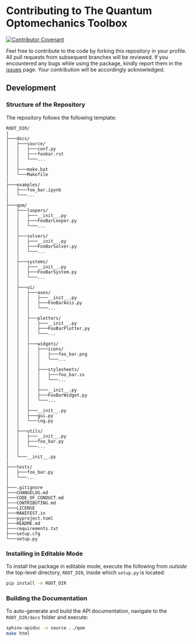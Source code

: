 # Contributing to The Quantum Optomechanics Toolbox

[![Contributor Covenant](https://img.shields.io/badge/Contributor%20Covenant-1.2-4baaaa.svg?style=for-the-badge)](./CODE_OF_CONDUCT.md)

Feel free to contribute to the code by forking this repository in your profile.
All pull requests from subsequent branches will be reviewed.
If you encountered any bugs while using the package, kindly report them in the [issues](https://github.com/Sampreet/qom/issues) page.
Your contribution will be accordingly acknowledged.

## Development

### Structure of the Repository

The repository follows the following template:

```
ROOT_DIR/
|
├───docs/
│   ├───source/
│   │   ├───conf.py
│   │   ├───foobar.rst
│   │   └───...
│   │   
│   ├───make.bat
│   └───Makefile
|
├───examples/
│   ├───foo_bar.ipynb
│   └───...
|
├───qom/
│   ├───loopers/
│   │   ├───__init__.py
│   │   ├───FooBarLooper.py
│   │   └───...
│   │   
│   ├───solvers/
│   │   ├───__init__.py
│   │   ├───FooBarSolver.py
│   │   └───...
│   │   
│   ├───systems/
│   │   ├───__init__.py
│   │   ├───FooBarSystem.py
│   │   └───...
│   │   
│   ├───ui/
│   │   ├───axes/
│   │   │   ├───__init__.py
│   │   │   ├───FooBarAxis.py
│   │   │   └───...
│   │   │
│   │   ├───plotters/
│   │   │   ├───__init__.py
│   │   │   ├───FooBarPlotter.py
│   │   │   └───...
│   │   │
│   │   ├───widgets/
│   │   │   ├───icons/
│   │   │   │   ├───foo_bar.png
│   │   │   │   └───...
│   │   │   │
│   │   │   ├───stylesheets/
│   │   │   │   ├───foo_bar.ss
│   │   │   │   └───...
│   │   │   │
│   │   │   ├───__init__.py
│   │   │   ├───FooBarWidget.py
│   │   │   └───...
│   │   │
│   │   ├───__init__.py
│   │   ├───gui.py
│   │   └───log.py
│   │   
│   ├───utils/
│   │   ├───__init__.py
│   │   ├───foo_bar.py
│   │   └───...
│   │   
│   └───__init__.py
|
├───tests/
│   ├───foo_bar.py
│   └───...
│
├───.gitignore
├───CHANGELOG.md
├───CODE_OF_CONDUCT.md
├───CONTRIBUTING.md
├───LICENSE
├───MANIFEST.in
├───pyproject.toml
├───README.md
├───requirements.txt
├───setup.cfg
└───setup.py
```

### Installing in Editable Mode

To install the package in editable mode, execute the following from *outside* the top-level directory, `ROOT_DIR`, inside which `setup.py` is located:

```bash
pip install -e ROOT_DIR
```

### Building the Documentation

To auto-generate and build the API documentation, navigate to the `ROOT_DIR/docs` folder and execute:

```bash
sphinx-apidoc -o source ../qom
make html
```